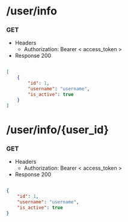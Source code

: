 # /user/info
### GET
+ Headers
   * Authorization: Bearer < access_token > 
+ Response 200

```json

[
    {
        "id": 1,
        "username": "username",
        "is_active": true
    }
]

```
# /user/info/{user_id}
### GET
+ Headers
   * Authorization: Bearer < access_token >   
+ Response 200

```json

{
    "id": 1,
    "username": "username",
    "is_active": true
}

```